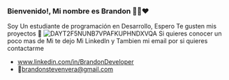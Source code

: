 ### Bienvenido!, Mi nombre es Brandon 💛💙❤️

Soy Un estudiante de programación en Desarrollo, Espero Te gusten mis proyectos 💯
![DAYT2F5NUNB7VPAFKUPHNDXVQA](https://user-images.githubusercontent.com/93481587/222916002-0ea35116-338b-42a3-9b99-c7bef8719902.jpg)
Si quieres conocer un poco mas de Mi te dejo Mi LinkedIn y Tambien mi email por si quieres contactarme
- www.linkedin.com/in/BrandonDeveloper
- 📧brandonstevenvera@gmail.com

